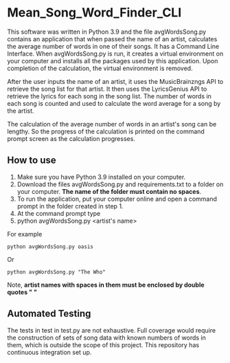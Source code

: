 # Mean_Song_Word_Finder_CLI
This software was written in Python 3.9 and the file avgWordsSong.py contains an application that when passed the name of an artist, calculates the average number of words in one of their songs.  It has a Command Line Interface.  When avgWordsSong.py is run, it creates a virtual environment on your computer and installs all the packages used by this application.  Upon completion of the calculation, the virtual environment is removed. 

After the user inputs the name of an artist, it uses the MusicBrainzngs API to retrieve the song list for that artist. It then uses the LyricsGenius API to retrieve the lyrics for each song in the song list. The number of words in each song is counted and used to calculate the word average for a song by the artist.

The calculation of the average number of words in an artist's song can be lengthy.  So the progress of the calculation is printed on the command prompt screen as the calculation progresses. 


## How to use
1. Make sure you have Python 3.9 installed on your computer.
2. Download the files avgWordsSong.py and requirements.txt to a folder on your computer.  **The name of the folder must contain no spaces**.
2. To run the application, put your computer online and open a command prompt in the folder created in step 1.
3. At the command prompt type 
4. 
    python avgWordsSong.py <artist's name>
    
For example

    python avgWordsSong.py oasis
    
Or

    python avgWordsSong.py "The Who"
    
Note, **artist names with spaces in them must be enclosed by double quotes " "**

## Automated Testing
The tests in test in test.py are not exhaustive.  Full coverage would require the construction of sets of song data with known numbers of words in them, which is outside the scope of this project.  This repository has continuous integration set up.
